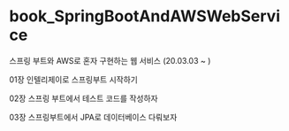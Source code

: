 # book_SpringBootAndAWSWebService
스프링 부트와 AWS로 혼자 구현하는 웹 서비스
(20.03.03 ~ )

01장 인텔리제이로 스프링부트 시작하기

02장 스프링 부트에서 테스트 코드를 작성하자

03장 스프링부트에서 JPA로 데이터베이스 다뤄보자
